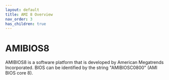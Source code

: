 ```yaml
---
layout: default
title: AMI 8 Overview
nav_order: 3
has_children: true
---
```


# AMIBIOS8

AMIBIOS8 is a software platform that is developed by American Megatrends Incorporated. BIOS can be identified by the string "AMIBIOSC0800" (AMI BIOS core 8).
